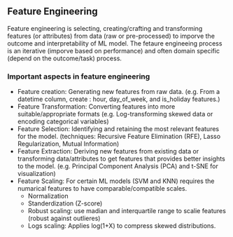 ## Feature Engineering

Feature engineering is selecting, creating/crafting and transforming features (or attributes) from data (raw or pre-processed) to imporve the outcome and interpretability of ML model. The fetaure engineeing process is an iterative (imporve based on performance) and often domain specific (depend on the outcome/task) process.

### Important aspects in feature engineering

- Feature creation: Generating new features from raw data. (e.g. From a datetime column, create : hour, day_of_week, and is_holiday features.)
- Feature Transformation: Converting features into more suitable/appropriate formats (e.g. Log-transforming skewed data or encoding categorical variables)
- Feature Selection: Identifying and retaining the most relevant features for the model. (techniques: Recursive Feature Elimination (RFE), Lasso Regularization, Mutual Information)
- Feature Extraction: Deriving new features from existing data or transforming data/attributes to get features that provides better insights to the model. (e.g. Principal Component Analysis (PCA) and t-SNE for visualization)
- Feature Scaling: For certain ML models (SVM and KNN) requires the numarical features to have comparable/compatible scales.
    - Normalization
    - Standerdization (Z-score)
    - Robust scaling: use madian and interquartile range to scalie features (robust against outlieres)
    - Logs scaling: Applies log(1+X) to compress skewed distributions.


